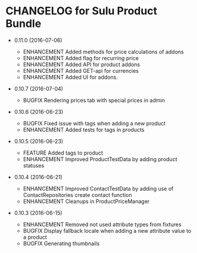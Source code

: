 CHANGELOG for Sulu Product Bundle
=================================

* 0.11.0 (2016-07-06)
    * ENHANCEMENT Added methods for price calculations of addons
    * ENHANCEMENT Added flag for recurring price
    * ENHANCEMENT Added API for product addons
    * ENHANCEMENT Added GET-api for currencies
    * ENHANCEMENT Added UI for addons.

* 0.10.7 (2016-07-04)
    * BUGFIX Rendering prices tab with special prices in admin

* 0.10.6 (2016-06-23)
    * BUGFIX Fixed issue with tags when adding a new product
    * ENHANCEMENT Added tests for tags in products

* 0.10.5 (2016-06-23)
    * FEATURE Added tags to product
    * ENHANCEMENT Improved ProductTestData by adding product statuses
    
* 0.10.4 (2016-06-21)
    * ENHANCEMENT Improved ContactTestData by adding use of ContactRepositories create contact function
    * ENHANCEMENT Cleanups in ProductPriceManager

* 0.10.3 (2016-06-15)
    * ENHANCEMENT Removed not used attribute types from fixtures
    * BUGFIX Display fallback locale when adding a new attribute value to a product
    * BUGFIX Generating thumbnails
        
